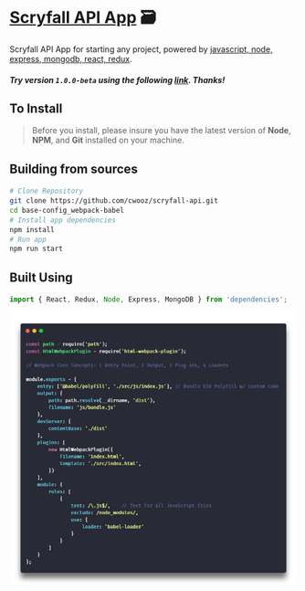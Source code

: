 # [Scryfall API App](#) 🗃️

Scryfall API App for starting any project, powered by [javascript, node, express, mongodb, react, redux](#).

##### Try version `1.0.0-beta` using the following [link](#). Thanks!

## To Install

> Before you install, please insure you have the latest version of **Node**, **NPM**, and **Git** installed on your machine.

## Building from sources

```bash
# Clone Repository
git clone https://github.com/cwooz/scryfall-api.git
cd base-config_webpack-babel
# Install app dependencies
npm install
# Run app
npm run start
```

## Built Using

```javascript
import { React, Redux, Node, Express, MongoDB } from 'dependencies';
```

<img alt='Screen Shot' src="./dist/img/README_img.png" width="888">
